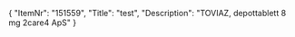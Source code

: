 {
  "ItemNr": "151559",
  "Title": "test",
  "Description": "TOVIAZ, depottablett 8 mg 2care4 ApS"
}